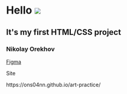# Hello ![](https://github.com/blackcater/blackcater/raw/main/images/Hi.gif) 
## It's my first HTML/CSS project
### Nikolay Orekhov


<a href="https://www.figma.com/file/TfpCEDfA8o8ZkqHndqF2Vv/Untitled?type=design&node-id=0%3A1&mode=design&t=98WVqPVlGU4d1UsY-1"> Figma </a>

Site
<p> https://ons04nn.github.io/art-practice/ </p>
